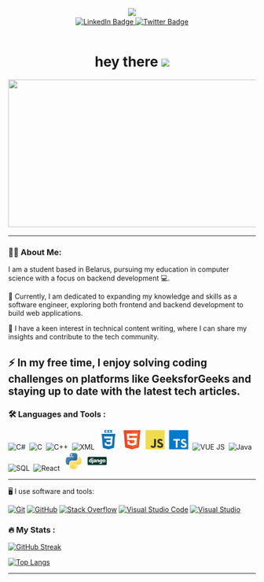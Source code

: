 <div id="header" align="center">
  <img src="https://media.giphy.com/media/M9gbBd9nbDrOTu1Mqx/giphy.gif" width="100"/>
</div>


<div id="badges" align="center">
  <a href="https://www.linkedin.com/in/%D0%BD%D0%B8%D0%BA%D0%B8%D1%82%D0%B0-%D0%BA%D0%BE%D1%80%D1%88%D1%83%D0%BD-155429170/">
    <img src="https://img.shields.io/badge/LinkedIn-blue?style=for-the-badge&logo=linkedin&logoColor=white" alt="LinkedIn Badge"/>
  </a>
  <a href="https://vk.com/nkorshun1992">
    <img src="https://img.shields.io/badge/VK-blue?style=for-the-badge&logo=twitter&logoColor=white" alt="Twitter Badge"/>
  </a>
</div>


<div align="center">
  <img src="https://komarev.com/ghpvc/?username=SaintDesire&style=flat-square&color=blue" alt=""/>      
  <h1>
    hey there
    <img src="https://media.giphy.com/media/hvRJCLFzcasrR4ia7z/giphy.gif" width="30px"/>
  </h1>
</div>      

<div align="center">
  <img src="https://media.giphy.com/media/dWesBcTLavkZuG35MI/giphy.gif" width="600" height="300"/>
</div>


---

### :man_technologist: About Me:
I am a student based in Belarus, pursuing my education in computer science with a focus on backend development :computer:.

:telescope: Currently, I am dedicated to expanding my knowledge and skills as a software engineer, exploring both frontend and backend development to build web applications.

:seedling: I have a keen interest in technical content writing, where I can share my insights and contribute to the tech community.

:zap: In my free time, I enjoy solving coding challenges on platforms like GeeksforGeeks and staying up to date with the latest tech articles.
---

### :hammer_and_wrench: Languages and Tools :
<div>
<img src="https://img.icons8.com/color/512/c-sharp-logo.png"  title="C#" alt="C#" width="40" height="40"/>&nbsp;
<img src="https://img.icons8.com/color/512/c-programming.png"  title="C" alt="C" width="40" height="40"/>&nbsp;
<img src="https://img.icons8.com/color/512/c-plus-plus-logo.png"  title="C++" alt="C++" width="40" height="40"/>&nbsp;
<img src="https://cdn-icons-png.flaticon.com/512/1183/1183670.png"  title="XML" alt="XML" width="40" height="40"/>&nbsp;
<img src="https://github.com/devicons/devicon/blob/master/icons/css3/css3-plain-wordmark.svg"  title="CSS3" alt="CSS" width="40" height="40"/>&nbsp;
<img src="https://github.com/devicons/devicon/blob/master/icons/html5/html5-original.svg" title="HTML5" alt="HTML" width="40" height="40"/>&nbsp;
<img src="https://github.com/devicons/devicon/blob/master/icons/javascript/javascript-original.svg" title="JavaScript" alt="JavaScript" width="40" height="40"/>&nbsp;
<img src="https://github.com/devicons/devicon/blob/master/icons/typescript/typescript-original.svg" title="TypeScript" alt="TypeScript" width="40" height="40"/>&nbsp;  
<img src="https://img.icons8.com/color/512/vue-js.png" title="VUE JS" alt="VUE JS" width="40" height="40"/>&nbsp;
<img src="https://cdn-icons-png.flaticon.com/512/1183/1183669.png" title="Java" alt="Java" width="40" height="40"/>&nbsp;
<img src="https://cdn-icons-png.flaticon.com/512/2772/2772128.png" title="SQL" alt="SQL" width="40" height="40"/>&nbsp; 
<img src="https://cdn-icons-png.flaticon.com/512/1183/1183672.png" title="React" alt="React" width="40" height="40"/>&nbsp; 
<img src="https://github.com/devicons/devicon/blob/master/icons/python/python-original.svg" title="Python" alt="Python" width="40" height="40"/>&nbsp;
<img src="https://github.com/devicons/devicon/blob/master/icons/django/django-original.svg" title="Django" alt="Django" width="40" height="40"/>&nbsp;
</div>

---
:desktop_computer: I use software and tools:
<p>
    <a href="https://git-scm.com/"><img alt="Git" src="https://img.shields.io/badge/Git-F05033.svg?style=flat-square&logo=git&logoColor=white"></a>
    <a href="https://github.com/"><img alt="GitHub" src="https://img.shields.io/badge/GitHub-000001.svg?style=flat-square&logo=github&logoColor=white"></a>
    <a href="https://ru.stackoverflow.com/"><img alt="Stack Overflow" src="https://img.shields.io/badge/-Stack%20Overflow-FE7A16?style=flat-square&logo=stack-overflow&logoColor=white"></a>
    <a href="https://code.visualstudio.com/"><img alt="Visual Studio Code" src="https://img.shields.io/badge/Visual%20Studio%20Code-0078d7.svg?style=flat-square&logo=visual-studio-code&logoColor=white"></a>
    <a href="https://visualstudio.microsoft.com/"><img alt="Visual Studio" src="https://img.shields.io/badge/Visual%20Studio-8b00ff.svg?style=flat-square&logo=visual-studio&logoColor=ffffff"></a>
 </p>

### :fire: My Stats :
[![GitHub Streak](https://streak-stats.demolab.com/?user=SaintDesire)](https://git.io/streak-stats)

[![Top Langs](https://github-readme-stats.vercel.app/api/top-langs/?username=SaintDesire&layout=compact&theme=vision-friendly-dark)](https://github.com/anuraghazra/github-readme-stats)

---

